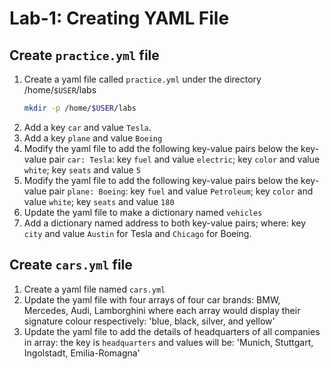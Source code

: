 # Lab-1: Creating YAML File

## Create `practice.yml` file

1. Create a yaml file called `practice.yml` under the directory /home/`$USER`/labs
   ```bash
   mkdir -p /home/$USER/labs
   ```
2. Add a key `car` and value `Tesla`.
3. Add a key `plane` and value `Boeing`
4. Modify the yaml file to add the following key-value pairs below the key-value pair `car: Tesla`: key `fuel` and value `electric`; key `color` and value `white`; key `seats` and value `5`
5. Modify the yaml file to add the following key-value pairs below the key-value pair `plane: Boeing`: key `fuel` and value `Petroleum`; key `color` and value `white`; key `seats` and value `180`
6. Update the yaml file to make a dictionary named `vehicles`
7. Add a dictionary named address to both key-value pairs; where: key `city` and value `Austin` for Tesla and `Chicago` for Boeing.

## Create `cars.yml` file

1. Create a yaml file named `cars.yml`
2. Update the yaml file with four arrays of four car brands: BMW, Mercedes, Audi, Lamborghini where each array would display their signature colour respectively: 'blue, black, silver, and yellow'
3. Update the yaml file to add the details of headquarters of all companies in array: the key is `headquarters` and values will be: 'Munich, Stuttgart, Ingolstadt, Emilia-Romagna'

